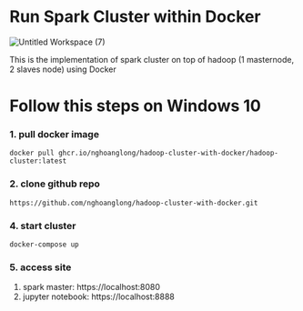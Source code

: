 # Run Spark Cluster within Docker
![Untitled Workspace (7)](https://user-images.githubusercontent.com/43443323/153743377-4599a4df-bb1f-4040-828a-326dc22fc352.png)

This is the implementation of spark cluster on top of hadoop (1 masternode, 2 slaves node) using Docker

# Follow this steps on Windows 10
### 1. pull docker image

```
docker pull ghcr.io/nghoanglong/hadoop-cluster-with-docker/hadoop-cluster:latest
```

### 2. clone github repo

```
https://github.com/nghoanglong/hadoop-cluster-with-docker.git

```

### 4. start cluster

```
docker-compose up
``` 

### 5. access site
1. spark master: https://localhost:8080
2. jupyter notebook: https://localhost:8888